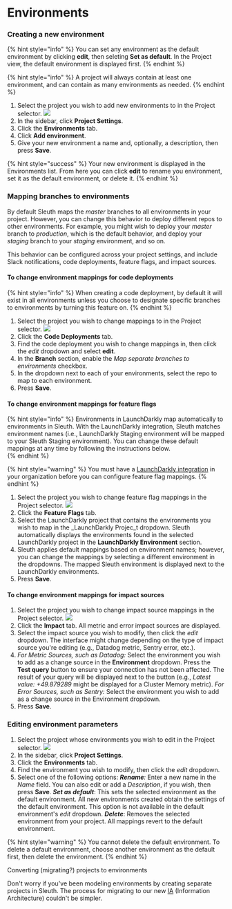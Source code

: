 # Environments



### Creating a new environment

{% hint style="info" %}
You can set any environment as the default environment by clicking **edit**, then seleting **Set as default**. In the Project view, the default environment is displayed first. 
{% endhint %}

{% hint style="info" %}
A project will always contain at least one environment, and can contain as many environments as needed. 
{% endhint %}

1. Select the project you wish to add new environments to in the Project selector.   ![](../../.gitbook/assets/project_selector.png) 
2. In the sidebar, click **Project Settings**. 
3. Click the **Environments** tab. 
4. Click **Add environment**. 
5. Give your new environment a name and, optionally, a description, then press **Save**. 

{% hint style="success" %}
Your new environment is displayed in the Environments list. From here you can click **edit** to rename you environment, set it as the default environment, or delete it. 
{% endhint %}

### Mapping branches to environments

By default Sleuth maps the _master_ branches to all environments in your project. However, you can change this behavior to deploy different repos to other environments. For example, you might wish to deploy your _master_ branch to _production_, which is the default behavior, and deploy your _staging_ branch to your _staging_ environment, and so on. 

This behavior can be configured across your project settings, and include Slack notifications, code deployments, feature flags, and impact sources. 

#### To change environment mappings for code deployments

{% hint style="info" %}
When creating a code deployment, by default it will exist in all environments unless you choose to designate specific branches to environments by turning this feature on.
{% endhint %}

1. Select the project you wish to change mappings to in the Project selector.   ![](../../.gitbook/assets/project_selector.png) 
2. Click the **Code Deployments** tab. 
3. Find the code deployment you wish to change mappings in, then click the _edit_ dropdown and select **edit**. 
4. In the **Branch** section, enable the _Map separate branches to environments_ checkbox. 
5. In the dropdown next to each of your environments, select the repo to map to each environment. 
6. Press **Save**.  

#### To change environment mappings for feature flags

{% hint style="info" %}
Environments in LaunchDarkly map automatically to environments in Sleuth. With the LaunchDarkly integration, Sleuth matches environment names \(i.e., LaunchDarkly Staging environment will be mapped to your Sleuth Staging environment\). You can change these default mappings at any time by following the instructions below.  
{% endhint %}

{% hint style="warning" %}
You must have a [LaunchDarkly integration](../../integrations-1/change-sources/feature-flags/launchdarkly.md) in your organization before you can configure feature flag mappings. 
{% endhint %}

1. Select the project you wish to change feature flag mappings in the Project selector.   ![](../../.gitbook/assets/project_selector.png) 
2. Click the **Feature Flags** tab. 
3. Select the LaunchDarkly project that contains the environments you wish to map in the _LaunchDarkly Projec_t dropdown. Sleuth automatically displays the environments found in the selected LaunchDarkly project in the **LaunchDarkly Environment** section. 
4. Sleuth applies default mappings based on environment names; however, you can change the mappings by selecting a different environment in the dropdowns. The mapped Sleuth environment is displayed next to the LaunchDarkly environments.  
5. Press **Save**.  

#### To change environment mappings for impact sources

1. Select the project you wish to change impact source mappings in the Project selector.   ![](../../.gitbook/assets/project_selector.png) 
2. Click the **Impact** tab. All metric and error impact sources are displayed. 
3. Select the impact source you wish to modify, then click the _edit_ dropdown. The interface might change depending on the type of impact source you're editing \(e.g., Datadog metric, Sentry error, etc.\).
4. _For Metric Sources, such as Datadog:_ Select the environment you wish to add as a change source in the **Environment** dropdown. Press the **Test query** button to ensure your connection has not been affected. The result of your query will be displayed next to the button \(e.g., _Latest value: +49.879289_ might be displayed for a Cluster Memory metric\).   _For Error Sources, such as Sentry:_ Select the environment you wish to add as a change source in the Environment dropdown. 
5. Press **Save**.  

### Editing environment parameters

1. Select the project whose environments you wish to edit in the Project selector.   ![](../../.gitbook/assets/project_selector.png) 
2. In the sidebar, click **Project Settings**. 
3. Click the **Environments** tab. 
4. Find the environment you wish to modify, then click the _edit_ dropdown. 
5. Select one of the following options:  _**Rename**:_ Enter a new name in the _Name_ field. You can also edit or add a _Description_, if you wish, then press **Save**.  _**Set as default**_: This sets the selected environment as the default environment. All new environments created obtain the settings of the default environment. This option is not available in the default environment's _edit_ dropdown.  _**Delete**_: Removes the selected environment from your project. All mappings revert to the default environment.

{% hint style="warning" %}
You cannot delete the default environment. To delete a default environment, choose another environment as the default first, then delete the environment. 
{% endhint %}

 Converting \(migrating?\) projects to environments

Don't worry if you've been modeling environments by creating separate projects in Sleuth. The process for migrating to our new [IA](../../resources/terminology.md#information-architecture-ia) \(Information Architecture\) couldn't be simpler.  

